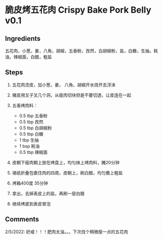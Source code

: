 # 脆皮烤五花肉 Crispy Bake Pork Belly v0.1
## Ingredients
五花肉，小葱，姜，八角，胡椒，五香粉，孜然，白胡椒粉，盐，白糖，生抽，耗油，辣椒面，白醋，粗盐

## Steps
1. 五花肉烫皮，加小葱，姜， 八角，胡椒开水烧开去浮沫
2. 猪皮用叉子叉几个洞，从瘦肉切块但是不要切透，让皮连在一起
3. 五香烤肉料：
    - 0.5 tbp 五香粉
    - 0.5 tbp 孜然
    - 0.5 tbp 白胡椒粉
    - 0.5 tbp 白糖
    - 1 tbp 生抽
    - 1 bsp 耗油
    - 0.5 tbp 辣椒面

4. 皮朝下瘦肉朝上放在烤盘上，均匀抹上烤肉料，腌20分钟
5. 锡纸折叠包裹住肉的四周，皮朝上，刷白醋，均匀撒上粗盐
6. 烤箱400度 35分钟
7. 拿出，去掉表皮上的盐，再刷一层白醋
8. 继续烤直到表皮冒泡

## Comments
2/5/2022: 好咸！！！肥肉太油。。。下次找个稍微瘦一点的五花肉



